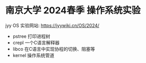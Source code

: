 # 南京大学 2024春季 操作系统实验
jyy OS 实验网站: https://jyywiki.cn/OS/2024/

- pstree 打印进程树
- crepl 一个C语言解释器
- libco 在C语言中实现协程的切换、阻塞等
- kernel 操作系统管道
